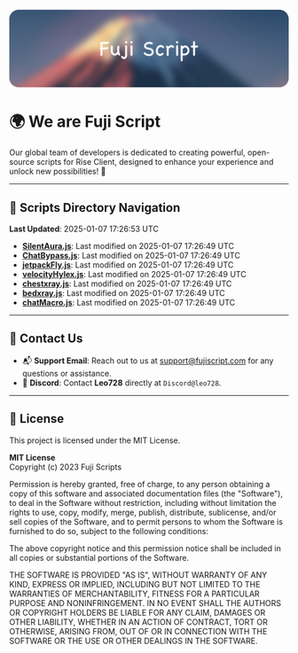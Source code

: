 ![Banner](.github/b.webp)

# 🌍 **We are Fuji Script**

Our global team of developers is dedicated to creating powerful, open-source scripts for Rise Client, designed to enhance your experience and unlock new possibilities! 🌟

---
<!-- SCRIPTS_NAVIGATION_START -->
## 📂 **Scripts Directory Navigation**

**Last Updated**: 2025-01-07 17:26:53 UTC

- **[SilentAura.js](scripts/SilentAura.js)**: Last modified on 2025-01-07 17:26:49 UTC
- **[ChatBypass.js](scripts/ChatBypass.js)**: Last modified on 2025-01-07 17:26:49 UTC
- **[jetpackFly.js](scripts/jetpackFly.js)**: Last modified on 2025-01-07 17:26:49 UTC
- **[velocityHylex.js](scripts/velocityHylex.js)**: Last modified on 2025-01-07 17:26:49 UTC
- **[chestxray.js](scripts/chestxray.js)**: Last modified on 2025-01-07 17:26:49 UTC
- **[bedxray.js](scripts/bedxray.js)**: Last modified on 2025-01-07 17:26:49 UTC
- **[chatMacro.js](scripts/chatMacro.js)**: Last modified on 2025-01-07 17:26:49 UTC

<!-- SCRIPTS_NAVIGATION_END -->

---

## 💬 **Contact Us**  
- 📬 **Support Email**: Reach out to us at [support@fujiscript.com](mailto:support@fujiscript.com) for any questions or assistance.  
- 💬 **Discord**: Contact **Leo728** directly at `Discord@leo728`.

---

## 📜 **License**

This project is licensed under the MIT License.  

**MIT License**  
Copyright (c) 2023 Fuji Scripts  

Permission is hereby granted, free of charge, to any person obtaining a copy of this software and associated documentation files (the "Software"), to deal in the Software without restriction, including without limitation the rights to use, copy, modify, merge, publish, distribute, sublicense, and/or sell copies of the Software, and to permit persons to whom the Software is furnished to do so, subject to the following conditions:  

The above copyright notice and this permission notice shall be included in all copies or substantial portions of the Software.  

THE SOFTWARE IS PROVIDED "AS IS", WITHOUT WARRANTY OF ANY KIND, EXPRESS OR IMPLIED, INCLUDING BUT NOT LIMITED TO THE WARRANTIES OF MERCHANTABILITY, FITNESS FOR A PARTICULAR PURPOSE AND NONINFRINGEMENT. IN NO EVENT SHALL THE AUTHORS OR COPYRIGHT HOLDERS BE LIABLE FOR ANY CLAIM, DAMAGES OR OTHER LIABILITY, WHETHER IN AN ACTION OF CONTRACT, TORT OR OTHERWISE, ARISING FROM, OUT OF OR IN CONNECTION WITH THE SOFTWARE OR THE USE OR OTHER DEALINGS IN THE SOFTWARE.  
